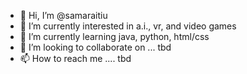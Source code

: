 - 👋 Hi, I’m @samaraitiu
- 👀 I’m currently interested in a.i., vr, and video games
- 🌱 I’m currently learning java, python, html/css
- 💞️ I’m looking to collaborate on ... tbd
- 📫 How to reach me .... tbd

